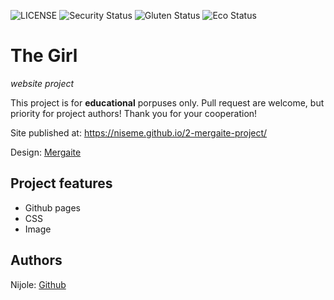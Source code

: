 ![LICENSE](https://img.shields.io/badge/license-MIT-blue.svg?style=flat-square)
![Security Status](https://img.shields.io/security-headers?label=Security&url=https%3A%2F%2Fgithub.com&style=flat-square)
![Gluten Status](https://img.shields.io/badge/Gluten-Free-green.svg)
![Eco Status](https://img.shields.io/badge/ECO-Friendly-green.svg)

# The Girl

_website project_

This project is for **educational** porpuses only. Pull request are welcome, but priority for project authors! Thank you for your cooperation!

Site published at: https://niseme.github.io/2-mergaite-project/

Design: [Mergaite](https://cdn.discordapp.com/attachments/850245533838868480/850246211415834634/unknown.png)

## Project features

- Github pages
- CSS
- Image

## Authors

Nijole: [Github](https://github.com/niseme)
